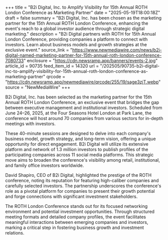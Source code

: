 +++
title = "B2i Digital, Inc. to Amplify Visibility for 15th Annual ROTH London Conference as Marketing Partner"
date = "2025-05-19T18:00:18Z"
draft = false
summary = "B2i Digital, Inc. has been chosen as the marketing partner for the 15th Annual ROTH London Conference, enhancing the event's reach to a global investor audience through strategic digital marketing."
description = "B2i Digital partners with ROTH for 15th Annual London Conference, providing companies a platform to connect with investors. Learn about business models and growth strategies at the exclusive event."
source_link = "https://www.newmediawire.com/news/b2i-digital-named-marketing-partner-for-15th-annual-roth-london-conference-7080733"
enclosure = "https://cdn.newsramp.app/banners/events-2.jpg"
article_id = 90735
feed_item_id = 14320
url = "/202505/90735-b2i-digital-inc-to-amplify-visibility-for-15th-annual-roth-london-conference-as-marketing-partner"
qrcode = "https://cdn.newsramp.app/newmediawire/qrcode/255/19/sage3zjT.webp"
source = "NewMediaWire"
+++

<p>B2i Digital, Inc. has been selected as the marketing partner for the 15th Annual ROTH London Conference, an exclusive event that bridges the gap between executive management and institutional investors. Scheduled from June 24–26, 2025, at the Four Seasons Hotel London at Park Lane, the conference will host around 70 companies from various sectors for in-depth meetings with investors.</p><p>These 40-minute sessions are designed to delve into each company's business model, growth strategy, and long-term vision, offering a unique opportunity for direct engagement. B2i Digital will utilize its extensive platform and network of 1.3 million investors to publish profiles of the participating companies across 11 social media platforms. This strategic move aims to broaden the conference's visibility among retail, institutional, and family office investors worldwide.</p><p>David Shapiro, CEO of B2i Digital, highlighted the prestige of the ROTH conference, noting its reputation for featuring high-caliber companies and carefully selected investors. The partnership underscores the conference's role as a pivotal platform for companies to present their growth potential and forge connections with significant investment stakeholders.</p><p>The ROTH London Conference stands out for its focused networking environment and potential investment opportunities. Through structured meeting formats and detailed company profiles, the event facilitates meaningful interactions between emerging companies and investors, marking a critical step in fostering business growth and investment relations.</p>